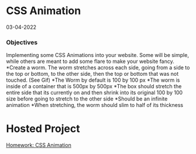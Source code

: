# CSS Animation
03-04-2022
 ### Objectives
Implementing some CSS Animations into your website. Some will be simple, while others are meant to add some flare to make your website fancy.
*Create a worm. The worm stretches across each side, going from a side to the top or bottom, to the other side, then the top or bottom that was not touched. (See Gif)
*The Worm by default is 100 by 100 px
*The worm is inside of a container that is 500px by 500px
*The box should stretch the entire side that its currently on and then shrink into its original 100 by 100 size before going to stretch to the other side
*Should be an infinite animation
*When stretching, the worm should slim to half of its thickness

# Hosted Project
[Homework: CSS Animation](https://jasmint01.github.io/CSS-Animation/)

